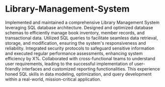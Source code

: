 # Library-Management-System

Implemented and maintained a comprehensive Library Management System leveraging SQL database architecture. Designed and optimized database schemas to efficiently manage book inventory, member records, and transactional data. Utilized SQL queries to facilitate seamless data retrieval, storage, and modification, ensuring the system's responsiveness and reliability. Integrated security protocols to safeguard sensitive information and executed regular performance assessments, enhancing system efficiency by X%. Collaborated with cross-functional teams to understand user requirements, leading to the successful implementation of user-friendly interfaces and customized reporting functionalities. This experience honed SQL skills in data modeling, optimization, and query development within a real-world, mission-critical application.
